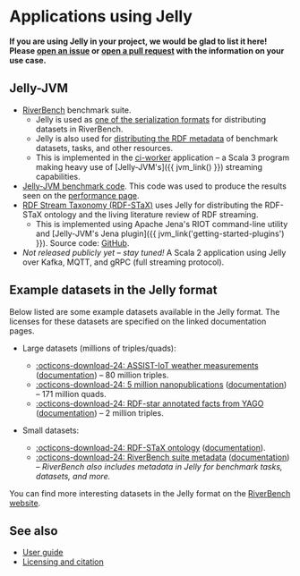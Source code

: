 # Applications using Jelly

**If you are using Jelly in your project, we would be glad to list it here! Please [open an issue](https://github.com/Jelly-RDF/jelly-rdf.github.io/issues/new/choose) or [open a pull request](https://github.com/Jelly-RDF/jelly-rdf.github.io/edit/main/docs/use-cases.md) with the information on your use case.**

## Jelly-JVM

- [RiverBench](https://w3id.org/riverbench) benchmark suite.
    - Jelly is used as [one of the serialization formats](https://w3id.org/riverbench/v/dev/documentation/dataset-release-format) for distributing datasets in RiverBench.
    - Jelly is also used for [distributing the RDF metadata](https://w3id.org/riverbench/v/dev/documentation/metadata) of benchmark datasets, tasks, and other resources.
    - This is implemented in the [ci-worker](https://github.com/RiverBench/ci-worker) application – a Scala 3 program making heavy use of [Jelly-JVM's]({{ jvm_link() }}) streaming capabilities.
- [Jelly-JVM benchmark code](https://github.com/Jelly-RDF/jvm-benchmarks). This code was used to produce the results seen on the [performance page](performance.md).
- [RDF Stream Taxonomy (RDF-STaX)](https://w3id.org/stax) uses Jelly for distributing the RDF-STaX ontology and the living literature review of RDF streaming.
    - This is implemented using Apache Jena's RIOT command-line utility and [Jelly-JVM's Jena plugin]({{ jvm_link('getting-started-plugins') }}). Source code: [GitHub](https://github.com/RDF-STaX/ci-worker).
- *Not released publicly yet – stay tuned!* A Scala 2 application using Jelly over Kafka, MQTT, and gRPC (full streaming protocol).

## Example datasets in the Jelly format

Below listed are some example datasets available in the Jelly format. The licenses for these datasets are specified on the linked documentation pages.

- Large datasets (millions of triples/quads):
    - [:octicons-download-24: ASSIST-IoT weather measurements](https://w3id.org/riverbench/datasets/assist-iot-weather/1.0.3/files/jelly_full.jelly.gz) ([documentation](https://w3id.org/riverbench/datasets/assist-iot-weather/1.0.3)) – 80 million triples.
    - [:octicons-download-24: 5 million nanopublications](https://w3id.org/riverbench/datasets/nanopubs/1.0.3/files/jelly_full.jelly.gz) ([documentation](https://w3id.org/riverbench/datasets/nanopubs/1.0.3)) – 171 million quads.
    - [:octicons-download-24: RDF-star annotated facts from YAGO](https://w3id.org/riverbench/datasets/yago-annotated-facts/1.0.3/files/jelly_full.jelly.gz) ([documentation](https://w3id.org/riverbench/datasets/yago-annotated-facts/1.0.3)) – 2 million triples.

- Small datasets:
    - [:octicons-download-24: RDF-STaX ontology](https://w3id.org/stax/1.1.3/ontology.jelly) ([documentation](https://w3id.org/stax/1.1.3/ontology)).
    - [:octicons-download-24: RiverBench suite metadata](https://w3id.org/riverbench/v/dev.jelly) ([documentation](https://w3id.org/riverbench/v/dev/documentation/metadata)) – *RiverBench also includes metadata in Jelly for benchmark tasks, datasets, and more.*

You can find more interesting datasets in the Jelly format on the [RiverBench website](https://w3id.org/riverbench/dev/datasets).

## See also

- [User guide](user-guide.md)
- [Licensing and citation](licensing.md)
